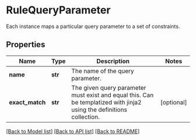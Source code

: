 # RuleQueryParameter

Each instance maps a particular query parameter to a set of constraints.
## Properties
Name | Type | Description | Notes
------------ | ------------- | ------------- | -------------
**name** | **str** | The name of the query parameter. | 
**exact_match** | **str** | The given query parameter must exist and equal this. Can be templatized with jinja2 using the definitions collection.  | [optional] 

[[Back to Model list]](../README.md#documentation-for-models) [[Back to API list]](../README.md#documentation-for-api-endpoints) [[Back to README]](../README.md)


